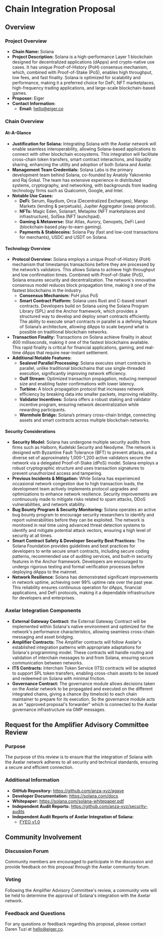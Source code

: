 # Chain Integration Proposal

## Overview

### Project Overview

- **Chain Name:** Solana
- **Project Description:** Solana is a high-performance Layer 1 blockchain designed for decentralized applications (dApps) and crypto-native use cases. It has unique Proof-of-History (PoH) consensus mechanism, which, combined with Proof-of-Stake (PoS), enables high throughput, low fees, and fast finality. Solana is optimized for scalability and performance, making it a preferred choice for DeFi, NFT marketplaces, high-frequency trading applications, and large-scale blockchain-based games.
- **Proposer:** Eiger
- **Contact Information:**
  - **Email:** hello@eiger.co

### Chain Overview

#### At-A-Glance

- **Justification for Solana:** Integrating Solana with the Axelar network will enable seamless interoperability, allowing Solana-based applications to connect with other blockchain ecosystems. This integration will facilitate cross-chain token transfers, smart contract interactions, and liquidity sharing, enhancing the utility and adoption of both Solana and Axelar.
- **Management Team Credentials:** Solana Labs is the primary development team behind Solana, co-founded by Anatoly Yakovenko and Raj Gokal. The team has extensive experience in distributed systems, cryptography, and networking, with backgrounds from leading technology firms such as Qualcomm, Google, and Intel.
- **Notable Use Cases:**
  * **DeFi:** Serum, Raydium, Orca (Decentralized Exchanges), Mango Markets (lending & perpetuals), Jupiter Aggregator (swap protocol).
  * **NFTs:** Magic Eden, Solanart, Metaplex (NFT marketplaces and infrastructure), SolSea (NFT launchpad).
  * **Gaming & Metaverse:** Star Atlas, Aurory, Genopets, DeFi Land (blockchain-based play-to-earn gaming).
  * **Payments & Stablecoins:** Solana Pay (fast and low-cost transactions for merchants), USDC and USDT on Solana.

#### Technology Overview

- **Protocol Overview:** Solana employs a unique Proof-of-History (PoH) mechanism that timestamps transactions before they are processed by the network’s validators. This allows Solana to achieve high throughput and low confirmation times. Combined with Proof-of-Stake (PoS), Solana ensures security and decentralization. The network's innovative consensus model reduces block propagation time, making it one of the fastest blockchains in the industry.
	- **Consensus Mechanism:** PoH plus PoS
	- **Smart Contract Platform:** Solana uses Rust and C-based smart contracts. Developers build on Solana using the Solana Program Library (SPL) and the Anchor framework, which provides a structured way to develop and deploy smart contracts efficiently. The ability to execute smart contracts in parallel is a defining feature of Solana’s architecture, allowing dApps to scale beyond what is possible on traditional blockchain networks.
- **Transaction Finality:** Transactions on Solana achieve finality in about 400 milliseconds, making it one of the fastest blockchains available. This rapid finality is critical for financial applications, gaming, and real-time dApps that require near-instant settlement.
- **Additional Notable Features:**
  - **Sealevel Parallel Processing:** Solana executes smart contracts in parallel, unlike traditional blockchains that use single-threaded execution, significantly improving network efficiency.
  - **Gulf Stream:** Optimized transaction propagation, reducing mempool size and enabling faster confirmations with lower latency.
  - **Turbine:** A block propagation protocol that increases network efficiency by breaking data into smaller packets, improving reliability.
  - **Validator Incentives:** Solana offers a robust staking and validator incentive program, ensuring network decentralization while rewarding participants.
  - **Wormhole Bridge:** Solana’s primary cross-chain bridge, connecting assets and smart contracts across multiple blockchain networks.

#### Security Considerations

- **Security Model:** Solana has undergone multiple security audits from firms such as Halborn, Kudelski Security and Neodyme. The network is designed with Byzantine Fault Tolerance (BFT) to prevent attacks, and a diverse set of approximately 1,000-1,200 active validators secure the network via a delegated Proof-of-Stake (dPoS) model. Solana employs a robust cryptographic structure and uses transaction signatures to prevent unauthorized access and tampering.
- **Previous Incidents & Mitigation:** While Solana has experienced occasional network congestion due to high transaction loads, the development team actively implements protocol upgrades and optimizations to enhance network resilience. Security improvements are continuously made to mitigate risks related to spam attacks, DDoS vulnerabilities, and network stability.
- **Bug Bounty Program & Security Monitoring:** Solana operates an active bug bounty program to encourage security researchers to identify and report vulnerabilities before they can be exploited. The network is monitored in real time using advanced threat detection systems to identify and mitigate potential attack vectors, ensuring a high level of security at all times.
- **Smart Contract Safety & Developer Security Best Practices:** The Solana Foundation provides guidelines and best practices for developers to write secure smart contracts, including secure coding patterns, recommended use of auditing services, and built-in security features in the Anchor framework. Developers are encouraged to undergo rigorous testing and formal verification processes before deploying dApps to the mainnet.
- **Network Resilience:** Solana has demonstrated significant improvements in network uptime, achieving over 99% uptime rate over the past year. This reliability ensures continuous operation for dApps, financial applications, and DeFi protocols, making it a dependable infrastructure for developers and enterprises.

### Axelar Integration Components

- **External Gateway Contract:** the External Gateway Contract will be implemented within Solana's native environment and optimized for the network's performance characteristics, allowing seamless cross-chain messaging and asset bridging.
- **Amplifier Contracts:** The Amplifier contracts will follow Axelar's established integration patterns with appropriate adaptations for Solana's programming model. These contracts will handle routing and validation of interchain messages to and from Solana, ensuring secure communication between networks.
- **ITS Contracts:** Interchain Token Service (ITS) contracts will be adapted to support SPL token transfers, enabling cross-chain assets to be issued and redeemed on Solana with minimal friction.
- **Governance Contract:** The governance module allows decisions taken on the Axelar network to be propagated and executed on the different integrated chains, giving a chance (by timelock) to each chain maintainer to prepare for its execution. So the governance module acts as an "approved proposal's forwarder" which is connected to the Axelar governance infrastructure via GMP messages.

## Request for the Amplifier Advisory Committee Review

### Purpose

The purpose of this review is to ensure that the integration of Solana with the Axelar network adheres to all security and technical standards, ensuring a secure and efficient connection.

### Additional Information

- **GitHub Repository:** https://github.com/anza-xyz/agave
- **Developer Documentation:** https://solana.com/docs
- **Whitepaper:** https://solana.com/solana-whitepaper.pdf
- **Independent Audit Reports:** https://github.com/anza-xyz/security-audits
- **Independent Audit Reports of Axelar Integration of Solana:**
  - [FYEO v1.0](https://github.com/fyeo-io/public-audit-reports/blob/main/Code%20Audit%20Reports/2025/Axelar/Axelar%20Foundation%20-%20Security%20Code%20Review%20of%20Axelar%20-%20Solana%20Integration%20v1.0.pdf)

## Community Involvement

### Discussion Forum

Community members are encouraged to participate in the discussion and provide feedback on this proposal through the Axelar community forum.

### Voting

Following the Amplifier Advisory Committee's review, a community vote will be held to determine the approval of Solana's integration with the Axelar network.

### Feedback and Questions

For any questions or feedback regarding this proposal, please contact Daren Tuzi at hello@eiger.co.

